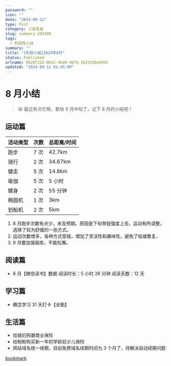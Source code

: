 ```yaml
---
password: ""
icon: ""
date: "2024-09-12"
type: Post
category: 三省吾身
slug: summary-202408
tags:
  - 阶段性小结
summary: ""
title: "[阶段小结]2024年8月"
status: Published
urlname: 0028f22b-0bd2-46d8-96fb-262293be6041
updated: "2024-09-12 01:45:00"
---
```


# 8 月小结

> 😄 最近有点忙啊，都快 9 月中旬了，记下 8 月的小结吧！

## 运动篇

| 活动类型 | 次数 | 总距离/时间 |
| -------- | ---- | ----------- |
| 跑步     | 7 次 | 42.7km      |
| 骑行     | 2 次 | 34.67km     |
| 健走     | 5 次 | 14.8km      |
| 瑜伽     | 5 次 | 5 小时      |
| 健身     | 2 次 | 55 分钟     |
| 椭圆机   | 1 次 | 3km         |
| 划船机   | 2 次 | 5km         |

1. 8 月跑步次数有点少，未及预期。原因是下旬带娃强度上去，运动有所调整，选择了较为舒缓的一些方式。
2. 运动次数增多，各种方式穿插，增加了灵活性和趣味性，避免了枯燥繁复。
3. 9 月要加强锻炼，不能松懈。

## 阅读篇

- 8 月【微信读书】数据
  阅读时长：5 小时 26 分钟
  阅读天数：12 天

## 学习篇

- 概念学习 31 天打卡【全勤】

## 生活篇

- 给媳妇购置商业保险
- 给盼盼购买新一年的学龄前少儿保险
- 网站域名统一续期，目前免费域名续期时间为 3 个月了，待解决自动续期问题

[bookmark](https://kuangyichen.com/running)
